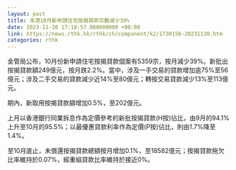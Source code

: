 ```yaml
---
layout: post
title: 本港10月新申請住宅按揭貸款宗數減少39%
date: 2023-11-30 17:18:57.000000000 +08:00
link: https://news.rthk.hk/rthk/ch/component/k2/1730156-20231130.htm
categories: rthk
---
```


金管局公布，10月份新申請住宅按揭貸款個案有5359宗，按月減少39%。新批出按揭貸款額249億元，按月跌2.2%。當中，涉及一手交易的貸款增加逾75%至56億元；涉及二手交易的貸款減少近14%至80億元；轉按交易貸款減少13%至113億元。

期內，新取用按揭貸款額增加0.5%，至202億元。

上月以香港銀行同業拆息作為定價參考的新批按揭貸款(H按)佔比，由9月的94.1%上升至10月的95.5%；以最優惠貸款利率作為定價(P按)佔比，則由1.7%降至1.4%。

至10月底止，未償還按揭貸款總額按月增加0.1%，至18582億元；按揭貸款拖欠比率維持於0.07%，經重組貸款比率維持於接近0%。
